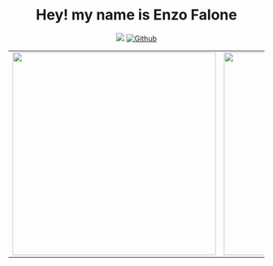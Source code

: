 <div align='center'><h1 style="text-align:center">Hey! my name is Enzo Falone</h1>

![](https://visitor-badge.laobi.icu/badge?page_id=enzofalone.enzofalone)
[![Github](https://img.shields.io/github/followers/enzofalone?label=Follow&style=social)](https://github.com/enzofalone)
</div>

<table border="0" align='center'>
<tr>
<!-- 
<td>
  
<img src="https://streak-stats.demolab.com?user=enzofalone&ring=DD6304&theme=dark" width="400"/>

</td> -->
<td>
  
<img src="https://github-readme-stats.vercel.app/api?username=enzofalone&theme=dark" width="400" />

</td>
  <td>
<img src="https://github-readme-stats.vercel.app/api/top-langs/?username=enzofalone&theme=dark&langs_count=8&layout=compact&hide=css,html" width="400" />
  </td>
</tr>
</table>

